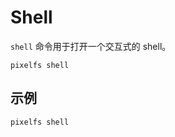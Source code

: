 # Shell

`shell` 命令用于打开一个交互式的 shell。

```shell
pixelfs shell 
```

## 示例

```shell
pixelfs shell
```
